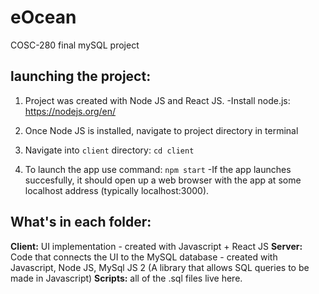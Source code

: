 # eOcean

COSC-280 final mySQL project

## launching the project:

1. Project was created with Node JS and React JS.
   -Install node.js: https://nodejs.org/en/

2. Once Node JS is installed, navigate to project directory in terminal

3. Navigate into `client` directory:
   `cd client`

4. To launch the app use command: `npm start`
   -If the app launches succesfully, it should open up a web browser with the app at some localhost address (typically localhost:3000).

## What's in each folder:

**Client:** UI implementation - created with Javascript + React JS
**Server:** Code that connects the UI to the MySQL database - created with Javascript, Node JS, MySql JS 2 (A library that allows SQL queries to be made in Javascript)
**Scripts:** all of the .sql files live here.
